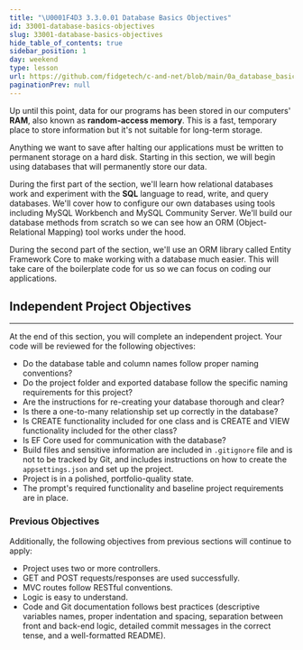 ```yaml
---
title: "\U0001F4D3 3.3.0.01 Database Basics Objectives"
id: 33001-database-basics-objectives
slug: 33001-database-basics-objectives
hide_table_of_contents: true
sidebar_position: 1
day: weekend
type: lesson
url: https://github.com/fidgetech/c-and-net/blob/main/0a_database_basics_objectives.md
paginationPrev: null
---
```


Up until this point, data for our programs has been stored in our computers' **RAM**, also known as **random-access memory**. This is a fast, temporary place to store information but it's not suitable for long-term storage.

Anything we want to save after halting our applications must be written to permanent storage on a hard disk. Starting in this section, we will begin using databases that will permanently store our data.

During the first part of the section, we'll learn how relational databases work and experiment with the **SQL** language to read, write, and query databases. We'll cover how to configure our own databases using tools including MySQL Workbench and MySQL Community Server. We'll build our database methods from scratch so we can see how an ORM (Object-Relational Mapping) tool works under the hood.

During the second part of the section, we'll use an ORM library called Entity Framework Core to make working with a database much easier. This will take care of the boilerplate code for us so we can focus on coding our applications.

## Independent Project Objectives
---

At the end of this section, you will complete an independent project. Your code will be reviewed for the following objectives:

* Do the database table and column names follow proper naming conventions? 
* Do the project folder and exported database follow the specific naming requirements for this project?
* Are the instructions for re-creating your database thorough and clear?
* Is there a one-to-many relationship set up correctly in the database?
* Is CREATE functionality included for one class and is CREATE and VIEW functionality included for the other class?
* Is EF Core used for communication with the database?
* Build files and sensitive information are included in `.gitignore` file and is not to be tracked by Git, and includes instructions on how to create the `appsettings.json` and set up the project.
* Project is in a polished, portfolio-quality state.
* The prompt's required functionality and baseline project requirements are in place.

### Previous Objectives

Additionally, the following objectives from previous sections will continue to apply:

* Project uses two or more controllers.
* GET and POST requests/responses are used successfully.
* MVC routes follow RESTful conventions.
* Logic is easy to understand.
* Code and Git documentation follows best practices (descriptive variables names, proper indentation and spacing, separation between front and back-end logic, detailed commit messages in the correct tense, and a well-formatted README).